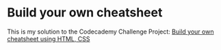 # Build your own cheatsheet
This is my solution to the Codecademy Challenge Project: [Build your own cheatsheet using HTML, CSS](https://www.codecademy.com/practice/projects/independent-project-html-documentation)


